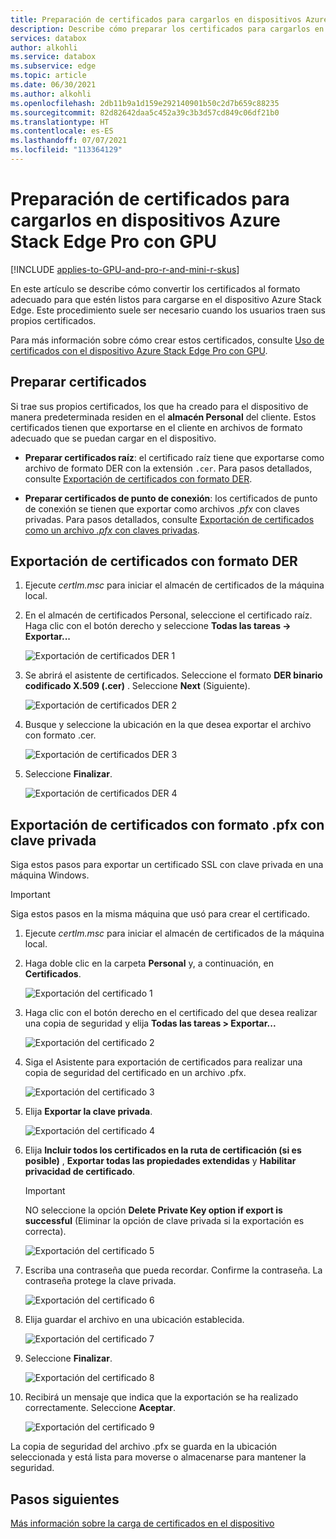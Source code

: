 ```yaml
---
title: Preparación de certificados para cargarlos en dispositivos Azure Stack Edge Pro con GPU/Pro R/Mini R
description: Describe cómo preparar los certificados para cargarlos en dispositivos Azure Stack Edge Pro con GPU/Pro R/Mini R.
services: databox
author: alkohli
ms.service: databox
ms.subservice: edge
ms.topic: article
ms.date: 06/30/2021
ms.author: alkohli
ms.openlocfilehash: 2db11b9a1d159e292140901b50c2d7b659c88235
ms.sourcegitcommit: 82d82642daa5c452a39c3b3d57cd849c06df21b0
ms.translationtype: HT
ms.contentlocale: es-ES
ms.lasthandoff: 07/07/2021
ms.locfileid: "113364129"
---
```

# <a name="prepare-certificates-to-upload-on-your-azure-stack-edge-pro-gpu"></a>Preparación de certificados para cargarlos en dispositivos Azure Stack Edge Pro con GPU

[!INCLUDE [applies-to-GPU-and-pro-r-and-mini-r-skus](../../includes/azure-stack-edge-applies-to-gpu-pro-r-mini-r-sku.md)]

En este artículo se describe cómo convertir los certificados al formato adecuado para que estén listos para cargarse en el dispositivo Azure Stack Edge. Este procedimiento suele ser necesario cuando los usuarios traen sus propios certificados.

Para más información sobre cómo crear estos certificados, consulte [Uso de certificados con el dispositivo Azure Stack Edge Pro con GPU](azure-stack-edge-gpu-create-certificates-powershell.md).


## <a name="prepare-certificates"></a>Preparar certificados

Si trae sus propios certificados, los que ha creado para el dispositivo de manera predeterminada residen en el **almacén Personal** del cliente. Estos certificados tienen que exportarse en el cliente en archivos de formato adecuado que se puedan cargar en el dispositivo.

- **Preparar certificados raíz**: el certificado raíz tiene que exportarse como archivo de formato DER con la extensión `.cer`. Para pasos detallados, consulte [Exportación de certificados con formato DER](#export-certificates-as-der-format).

- **Preparar certificados de punto de conexión**: los certificados de punto de conexión se tienen que exportar como archivos *.pfx* con claves privadas. Para pasos detallados, consulte [ Exportación de certificados como un archivo *.pfx* con claves privadas](#export-certificates-as-pfx-format-with-private-key). 


## <a name="export-certificates-as-der-format"></a>Exportación de certificados con formato DER

1. Ejecute *certlm.msc* para iniciar el almacén de certificados de la máquina local.

1. En el almacén de certificados Personal, seleccione el certificado raíz. Haga clic con el botón derecho y seleccione **Todas las tareas -> Exportar...**

    ![Exportación de certificados DER 1](media/azure-stack-edge-series-manage-certificates/export-cert-cer-1.png)

2. Se abrirá el asistente de certificados. Seleccione el formato **DER binario codificado X.509 (.cer)** . Seleccione **Next** (Siguiente).

    ![Exportación de certificados DER 2](media/azure-stack-edge-series-manage-certificates/export-cert-cer-2.png)

3. Busque y seleccione la ubicación en la que desea exportar el archivo con formato .cer.

    ![Exportación de certificados DER 3](media/azure-stack-edge-series-manage-certificates/export-cert-cer-3.png)

4. Seleccione **Finalizar**.

    ![Exportación de certificados DER 4](media/azure-stack-edge-series-manage-certificates/export-cert-cer-4.png)


## <a name="export-certificates-as-pfx-format-with-private-key"></a>Exportación de certificados con formato .pfx con clave privada

Siga estos pasos para exportar un certificado SSL con clave privada en una máquina Windows. 

> [!IMPORTANT]
> Siga estos pasos en la misma máquina que usó para crear el certificado. 

1. Ejecute *certlm.msc* para iniciar el almacén de certificados de la máquina local.

1. Haga doble clic en la carpeta **Personal** y, a continuación, en **Certificados**.

    ![Exportación del certificado 1](media/azure-stack-edge-series-manage-certificates/export-cert-pfx-1.png)
 
2. Haga clic con el botón derecho en el certificado del que desea realizar una copia de seguridad y elija **Todas las tareas > Exportar...**

    ![Exportación del certificado 2](media/azure-stack-edge-series-manage-certificates/export-cert-pfx-2.png)

3. Siga el Asistente para exportación de certificados para realizar una copia de seguridad del certificado en un archivo .pfx.

    ![Exportación del certificado 3](media/azure-stack-edge-series-manage-certificates/export-cert-pfx-3.png)

4. Elija **Exportar la clave privada**.

    ![Exportación del certificado 4](media/azure-stack-edge-series-manage-certificates/export-cert-pfx-4.png)

5. Elija **Incluir todos los certificados en la ruta de certificación (si es posible)** , **Exportar todas las propiedades extendidas** y **Habilitar privacidad de certificado**. 

    > [!IMPORTANT]
    > NO seleccione la opción **Delete Private Key option if export is successful** (Eliminar la opción de clave privada si la exportación es correcta).

    ![Exportación del certificado 5](media/azure-stack-edge-series-manage-certificates/export-cert-pfx-5.png)

6. Escriba una contraseña que pueda recordar. Confirme la contraseña. La contraseña protege la clave privada.

    ![Exportación del certificado 6](media/azure-stack-edge-series-manage-certificates/export-cert-pfx-6.png)

7. Elija guardar el archivo en una ubicación establecida.

    ![Exportación del certificado 7](media/azure-stack-edge-series-manage-certificates/export-cert-pfx-7.png)
  
8. Seleccione **Finalizar**.

    ![Exportación del certificado 8](media/azure-stack-edge-series-manage-certificates/export-cert-pfx-8.png)

9. Recibirá un mensaje que indica que la exportación se ha realizado correctamente. Seleccione **Aceptar**.

    ![Exportación del certificado 9](media/azure-stack-edge-series-manage-certificates/export-cert-pfx-9.png)

La copia de seguridad del archivo .pfx se guarda en la ubicación seleccionada y está lista para moverse o almacenarse para mantener la seguridad.


## <a name="next-steps"></a>Pasos siguientes

[Más información sobre la carga de certificados en el dispositivo](azure-stack-edge-gpu-manage-certificates.md)
